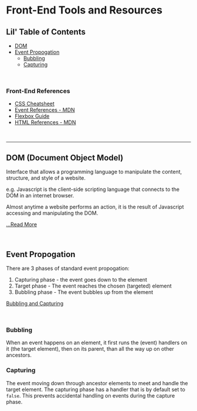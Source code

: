 # Front-End Tools and Resources
## Lil' Table of Contents
* [DOM](/Week_4/frontEnd.md#dom-document-object-model)
* [Event Propogation](/Week_4/frontEnd.md#event-propogation)
  * [Bubbling](/Week_4/frontEnd.md#bubbling)
  * [Capturing](/Week_4/frontEnd.md#capturing)

&nbsp;
### Front-End References 
* [CSS Cheatsheet](/Week_4/cssCheatsheet.pdf)
* [Event References - MDN](https://developer.mozilla.org/en-US/docs/Web/Events)
* [Flexbox Guide](https://css-tricks.com/snippets/css/a-guide-to-flexbox/)
* [HTML References - MDN](https://developer.mozilla.org/en-US/docs/Web/Events)

&nbsp;
***

## DOM (Document Object Model)
Interface that allows a programming language to manipulate the content, structure, and style of a website. 

e.g. Javascript is the client-side scripting language that connects to the DOM in an internet browser.

Almost anytime a website performs an action, it is the result of Javascript accessing and manipulating the DOM.

[...Read More](https://www.digitalocean.com/community/tutorials/introduction-to-the-dom)


&nbsp;
## Event Propogation
There are 3 phases of standard event propogation:
 1. Capturing phase - the event goes down to the element
 2. Target phase    - The event reaches the chosen (targeted) element
 3. Bubbling phase  - The event bubbles up from the element

[Bubbling and Capturing](https://javascript.info/bubbling-and-capturing)

&nbsp;
### Bubbling
When an event happens on an element, it first runs the (event) handlers on it (the target element), then on its parent, than all the way up on other ancestors.

### Capturing
The event moving down through ancestor elements to meet and handle the target element. The capturing phase has a handler that is by default set to `false`. This prevents accidental handling on events during the capture phase.
